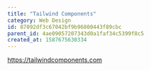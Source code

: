 ```yaml
---
title: "Tailwind Components"
category: Web Design
id: 87092df3c67042bf9b96800443f89cbc
parent_id: 4ae09057207343d0a1faf34c5399f8c5
created_at: 1587675630334
---
```


https://tailwindcomponents.com
    